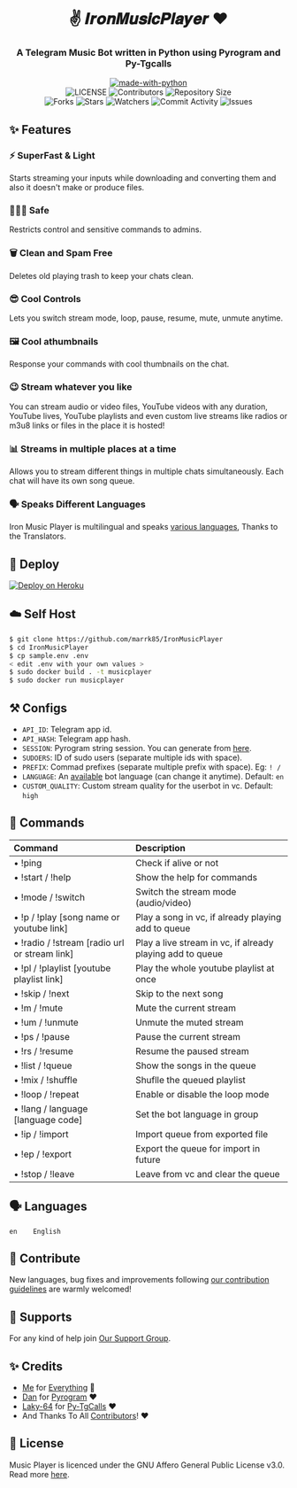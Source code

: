 <h1 align= center><b>✌️ 𝑰𝒓𝒐𝒏𝑴𝒖𝒔𝒊𝒄𝑷𝒍𝒂𝒚𝒆𝒓 ❤</b></h1>
<h3 align = center> A Telegram Music Bot written in Python using Pyrogram and Py-Tgcalls </h3>

<p align="center">
<a href="https://python.org"><img src="http://forthebadge.com/images/badges/made-with-python.svg" alt="made-with-python"></a>
<br>
    <img src="https://img.shields.io/github/license/marrk85/IronMusicPlayer?style=for-the-badge" alt="LICENSE">
    <img src="https://img.shields.io/github/contributors/marrk85/IronMusicPlayer?style=for-the-badge" alt="Contributors">
    <img src="https://img.shields.io/github/repo-size/marrk85/IronMusicPlayer?style=for-the-badge" alt="Repository Size"> <br>
    <img src="https://img.shields.io/github/forks/marrk85/IronMusicPlayer?style=for-the-badge" alt="Forks">
    <img src="https://img.shields.io/github/stars/marrk85/IronMusicPlayer?style=for-the-badge" alt="Stars">
    <img src="https://img.shields.io/github/watchers/marrk85/IronMusicPlayer?style=for-the-badge" alt="Watchers">
    <img src="https://img.shields.io/github/commit-activity/w/marrk85/IronMusicPlayer?style=for-the-badge" alt="Commit Activity">
    <img src="https://img.shields.io/github/issues/marrk855/IronMusicPlayer?style=for-the-badge" alt="Issues">
</p>

## ✨ <a name="features"></a>Features

### ⚡️ SuperFast & Light

Starts streaming your inputs while downloading and converting them and also it doesn't make or produce files.

### 👮🏻‍♀️ Safe

Restricts control and sensitive commands to admins.

### 🗑 Clean and Spam Free

Deletes old playing trash to keep your chats clean.

### 😎 Cool Controls

Lets you switch stream mode, loop, pause, resume, mute, unmute anytime.

### 🖼 Cool athumbnails

Response your commands with cool thumbnails on the chat.

### 😉 Stream whatever you like

You can stream audio or video files, YouTube videos with any duration, YouTube lives, YouTube playlists and even custom live streams like radios or m3u8 links or files in the place it is hosted!

### 📊 Streams in multiple places at a time

Allows you to stream different things in multiple chats simultaneously. Each chat will have its own song queue.

### 🗣 Speaks Different Languages

Iron Music Player is multilingual and speaks [various languages](#languages),
Thanks to the Translators.

## 🚀 <a name="deploy"></a>Deploy

[![Deploy on Heroku](https://www.herokucdn.com/deploy/button.svg)](https://heroku.com/deploy?template=https://github.com/marrk85/IronMusicPlayer)

## ☁️ <a name="self_host"></a>Self Host

```bash
$ git clone https://github.com/marrk85/IronMusicPlayer
$ cd IronMusicPlayer
$ cp sample.env .env
< edit .env with your own values >
$ sudo docker build . -t musicplayer
$ sudo docker run musicplayer
```

## ⚒ <a name="configs"></a>Configs

- `API_ID`: Telegram app id.
- `API_HASH`: Telegram app hash.
- `SESSION`: Pyrogram string session. You can generate from [here](https://telegram.me/MarrkStringBot).
- `SUDOERS`: ID of sudo users (separate multiple ids with space).
- `PREFIX`: Commad prefixes (separate multiple prefix with space). Eg: `! /`
- `LANGUAGE`: An [available](#languages) bot language (can change it anytime). Default: `en`
- `CUSTOM_QUALITY`: Custom stream quality for the userbot in vc. Default: `high`

## 📄 <a name="commands"></a>Commands

Command | Description
:--- | :---
• !ping | Check if alive or not
• !start / !help | Show the help for commands
• !mode / !switch | Switch the stream mode (audio/video)
• !p / !play [song name or youtube link] | Play a song in vc, if already playing add to queue
• !radio / !stream [radio url or stream link] | Play a live stream in vc, if already playing add to queue
• !pl / !playlist [youtube playlist link] | Play the whole youtube playlist at once
• !skip / !next | Skip to the next song
• !m / !mute | Mute the current stream
• !um / !unmute | Unmute the muted stream
• !ps / !pause | Pause the current stream
• !rs / !resume | Resume the paused stream
• !list / !queue | Show the songs in the queue
• !mix / !shuffle | Shuflle the queued playlist
• !loop / !repeat | Enable or disable the loop mode
• !lang / language [language code] | Set the bot language in group
• !ip / !import | Import queue from exported file
• !ep / !export | Export the queue for import in future
• !stop / !leave | Leave from vc and clear the queue

## 🗣 <a name="languages"></a>Languages

```text
en    English
```

## 💜 <a name="contribute"></a>Contribute

New languages, bug fixes and improvements following
[our contribution guidelines](./CONTRIBUTING.md) are warmly welcomed!

## 🛫 <a name="supports"></a>Supports

For any kind of help join [Our Support Group](https://telegram.me/marrkmusic).

## ✨ <a name="credits"></a>Credits

- [Me](https://github.com/AnonymousBoy1025) for [Everything](https://github.com/marrk85/IronMusicPlayer) 😬
- [Dan](https://github.com/delivrance) for [Pyrogram](https://github.com/pyrogram/pyrogram) ❤️
- [Laky-64](https://github.com/Laky-64) for [Py-TgCalls](https://github.com/pytgcalls/pytgcalls) ❤️
- And Thanks To All [Contributors](https://github.com/marrk85/IronMusicPlayer/graphs/contributors)! ❤️

## 📃 <a name="license"></a>License

Music Player is licenced under the GNU Affero General Public License v3.0.
Read more [here](./LICENSE).
